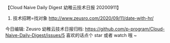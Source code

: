 【Cloud Naive Daily Digest 幼稚云技术日报 20200911】
 
1. 技术招聘=找对象
http://www.zeusro.com/2020/09/11/date-with-hr/

今日编辑: Zeusro
幼稚云技术日报归档: 
https://github.com/p-program/Cloud-Naive-Daily-Digest/issues/5
喜欢的话点个 star 或者 watch 哦 ~

